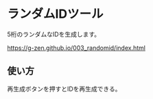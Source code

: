 # ランダムIDツール

5桁のランダムなIDを生成します。

https://g-zen.github.io/003_randomid/index.html

## 使い方

再生成ボタンを押すとIDを再生成できる。
